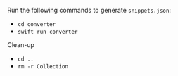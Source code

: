 Run the following commands to generate `snippets.json`:
- `cd converter`
- `swift run converter`

Clean-up
- `cd ..`
- `rm -r Collection`
